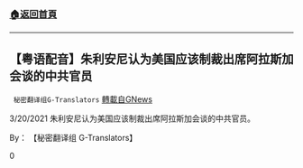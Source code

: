 ###  [:house:返回首頁](https://github.com/ourhimalayas/txt)
---

## 【粤语配音】朱利安尼认为美国应该制裁出席阿拉斯加会谈的中共官员
` 秘密翻译组G-Translators` [轉載自GNews](https://gnews.org/zh-hans/1019292/)

3/20/2021 朱利安尼认为美国应该制裁出席阿拉斯加会谈的中共官员。

By： 【秘密翻译组 G-Translators】

0
